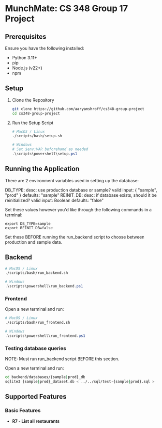 # MunchMate: CS 348 Group 17 Project

## Prerequisites

Ensure you have the following installed:

- Python 3.11+
- pip
- Node.js (v22+)
- npm

## Setup

1. Clone the Repository

   ```bash
   git clone https://github.com/aaryanshroff/cs348-group-project
   cd cs348-group-project
   ```

2. Run the Setup Script

    ```bash
    # MacOS / Linux
    ./scripts/bash/setup.sh
    ```

    ```powershell
    # Windows
    # Set $env:VAR beforehand as needed
    .\scripts\powershell\setup.ps1
    ```

## Running the Application

There are 2 environment variables used in setting up the database:

DB_TYPE: 
    desc:        use production database or sample?
    valid input: { "sample", "prod" }
    defaults:    "sample"
REINIT_DB:
    desc:        if database exists, should it be reinitialized?
    valid input: Boolean
    defaults:    "false"

Set these values however you'd like through the following commands in a terminal:
```
export DB_TYPE=sample
export REINIT_DB=false
```

Set these BEFORE running the run_backend script to choose between
production and sample data.

## Backend
```bash
# MacOS / Linux
./scripts/bash/run_backend.sh
```

```powershell
# Windows
.\scripts\powershell\run_backend.ps1
```


### Frontend
Open a new terminal and run:
```bash
# MacOS / Linux
./scripts/bash/run_frontend.sh
```

```powershell
# Windows
.\scripts\powershell\run_frontend.ps1
```

### Testing database queries
NOTE: Must run run_backend script BEFORE this section.

Open a new terminal and run:
```bash
cd backend/databases/{sample|prod}_db
sqlite3 {sample|prod}_dataset.db < ../../sql/test-{sample|prod}.sql > ../../sql/test-{sample|prod}.out
```

## Supported Features

### Basic Features

- **R7 - List all restaurants**
